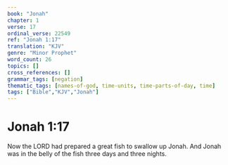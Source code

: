 ```yaml
---
book: "Jonah"
chapter: 1
verse: 17
ordinal_verse: 22549
ref: "Jonah 1:17"
translation: "KJV"
genre: "Minor Prophet"
word_count: 26
topics: []
cross_references: []
grammar_tags: [negation]
thematic_tags: [names-of-god, time-units, time-parts-of-day, time]
tags: ["Bible","KJV","Jonah"]
---
```


# Jonah 1:17

Now the LORD had prepared a great fish to swallow up Jonah. And Jonah was in the belly of the fish three days and three nights.
